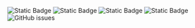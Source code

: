 ![Static Badge](https://img.shields.io/badge/blacklists-60-000000) ![Static Badge](https://img.shields.io/badge/blacklisted-3155042-cc0000) ![Static Badge](https://img.shields.io/badge/whitelisted-2243-00CC00) ![Static Badge](https://img.shields.io/badge/streaming_blacklist-28107-000000) ![GitHub issues](https://img.shields.io/github/issues/fabriziosalmi/blacklists)
